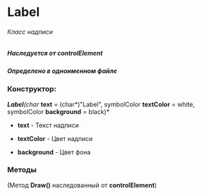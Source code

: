# Label
###### Класс надписи
##### Наследуется от controlElement
##### Определено в одноименном файле


### Конструктор:

****Label***(char* **text** = (char*)"Label", symbolColor **textColor** = white, symbolColor **background** = black)*

* **text** - Текст надписи

* **textColor** - Цвет надписи

* **background** - Цвет фона


### Методы

(Метод **Draw()** наследованный от **controlElement**)